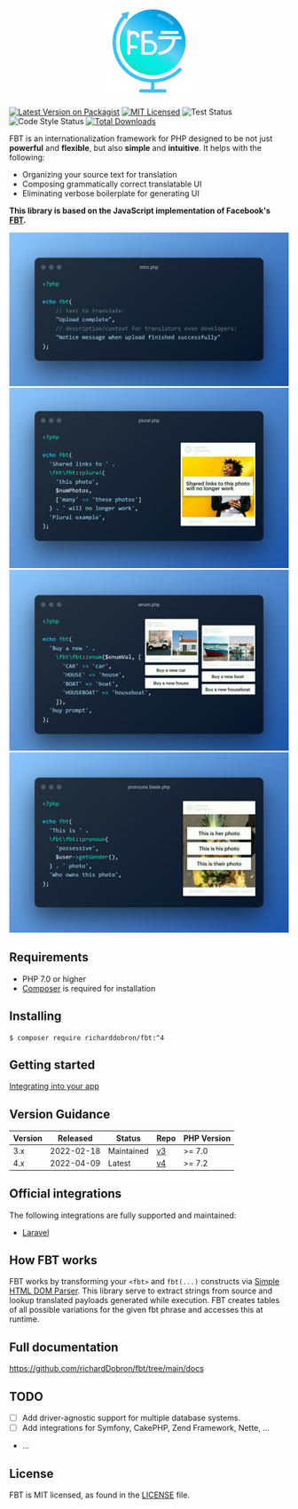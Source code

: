 <h1 align="center">
  <img src="icon.png" height="150" width="150" alt="FBT"/>
</h1>

[![Latest Version on Packagist](https://img.shields.io/packagist/v/richardDobron/fbt.svg?style=flat-square)](https://packagist.org/packages/richardDobron/fbt)
[![MIT Licensed](https://img.shields.io/badge/license-MIT-brightgreen.svg?style=flat-square)](LICENSE.md)
![Test Status](https://github.com/richardDobron/fbt/actions/workflows/run-tests.yml/badge.svg)
![Code Style Status](https://github.com/richardDobron/fbt/actions/workflows/php-cs-fixer.yml/badge.svg)
[![Total Downloads](https://img.shields.io/packagist/dt/richardDobron/fbt.svg?style=flat-square)](https://packagist.org/packages/richardDobron/fbt)

FBT is an internationalization framework for PHP designed to be not just **powerful** and **flexible**, but also **simple** and **intuitive**.  It helps with the following:
* Organizing your source text for translation
* Composing grammatically correct translatable UI
* Eliminating verbose boilerplate for generating UI

**This library is based on the JavaScript implementation of Facebook's [FBT][link-facebook-fbt].**

<img src="/docs/intro.png" alt="FBT intro"/>
<img src="/docs/plurals.png" alt="FBT plurals"/>
<img src="/docs/enum.png" alt="FBT enum"/>
<img src="/docs/pronouns.png" alt="FBT pronouns"/>

## Requirements
* PHP 7.0 or higher
* [Composer](https://getcomposer.org) is required for installation

## Installing

```shell
$ composer require richarddobron/fbt:^4
```

## Getting started

[Integrating into your app](docs/getting_started.md)

## Version Guidance

| Version | Released   | Status     | Repo             | PHP Version |
|---------|------------|------------|------------------|-------------|
| 3.x     | 2022-02-18 | Maintained | [v3][fbt-3-repo] | >= 7.0      |
| 4.x     | 2022-04-09 | Latest     | [v4][fbt-4-repo] | >= 7.2      |

## Official integrations

The following integrations are fully supported and maintained:

- [Laravel](https://github.com/richardDobron/laravel-fbt)

## How FBT works
FBT works by transforming your `<fbt>` and `fbt(...)` constructs via
[Simple HTML DOM Parser][simplehtmldom].  This library serve to extract strings from source and
lookup translated payloads generated while execution.  FBT creates tables
of all possible variations for the given fbt phrase and accesses this
at runtime.

## Full documentation
https://github.com/richardDobron/fbt/tree/main/docs


## TODO

- [ ] Add driver-agnostic support for multiple database systems.
- [ ] Add integrations for Symfony, CakePHP, Zend Framework, Nette, ...
- ...

## License
FBT is MIT licensed, as found in the [LICENSE](LICENSE) file.

[fbt-3-repo]: https://github.com/richarddobron/fbt/tree/3.x
[fbt-4-repo]: https://github.com/richarddobron/fbt
[link-facebook-fbt]: https://github.com/facebook/fbt
[simplehtmldom]: https://sourceforge.net/projects/simplehtmldom/files/simplehtmldom/1.9.1/
